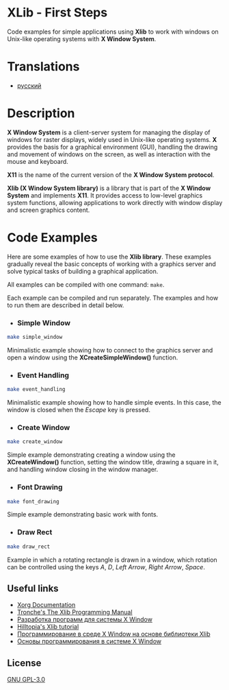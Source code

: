 # XLib - First Steps

Code examples for simple applications using **Xlib** to work with windows on Unix-like operating systems with **X Window System**.


# Translations

* [русский](https://github.com/smysloff/xlib-examples/blob/master/README.ru.md)


# Description

**X Window System** is a client-server system for managing the display of windows for raster displays, widely used in Unix-like operating systems. **X** provides the basis for a graphical environment (GUI), handling the drawing and movement of windows on the screen, as well as interaction with the mouse and keyboard.

**X11** is the name of the current version of the **X Window System protocol**.

**Xlib (X Window System library)** is a library that is part of the **X Window System** and implements **X11**. It provides access to low-level graphics system functions, allowing applications to work directly with window display and screen graphics content.


# Code Examples

Here are some examples of how to use the **Xlib library**. These examples gradually reveal the basic concepts of working with a graphics server and solve typical tasks of building a graphical application.

All examples can be compiled with one command: `make`.

Each example can be compiled and run separately. The examples and how to run them are described in detail below.


* ### Simple Window

```sh
make simple_window
```

Minimalistic example showing how to connect to the graphics server and open a window using the **XCreateSimpleWindow()** function.


* ### Event Handling

```sh
make event_handling
```

Minimalistic example showing how to handle simple events. In this case, the window is closed when the *Escape* key is pressed.


* ### Create Window

```sh
make create_window
```

Simple example demonstrating creating a window using the **XCreateWindow()** function, setting the window title, drawing a square in it, and handling window closing in the window manager.


* ### Font Drawing

```sh
make font_drawing
```

Simple example demonstrating basic work with fonts.


* ### Draw Rect

```sh
make draw_rect
```

Example in which a rotating rectangle is drawn in a window, which rotation can be controlled using the keys *A*, *D*, *Left Arrow*, *Right Arrow*, *Space*.


## Useful links
* [Xorg Documentation](https://www.x.org/releases/current/doc/index.html)
* [Tronche's The Xlib Programming Manual](https://tronche.com/gui/x/xlib/)
* [Разработка программ для системы X Window](http://www.asvcorp.ru/tech/linux/xwinprg/index.html)
* [Hilltopia's Xlib tutorial](http://xopendisplay.hilltopia.ca/2009/Jan/Xlib-tutorial-part-1----Beginnings.html)
* [Программирование в среде X Window на основе библиотеки Xlib](https://dfe.petrsu.ru/koi/posob/X/index.html)
* [Основы программирования в системе X Window](https://www.opennet.ru/docs/RUS/xtoolkit/x-2.html)


## License

[GNU GPL-3.0](https://raw.githubusercontent.com/smysloff/xlib-examples/master/LICENSE)
